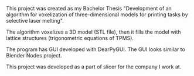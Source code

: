This project was created as my Bachelor Thesis "Development of an algorithm for voxelization of three-dimensional models for printing tasks by selective laser melting". 

The algorithm voxelizes a 3D model (STL file), then it fills the model with lattice structures (trigonometric equations of TPMS).



The program has GUI developed with DearPyGUI. The GUI looks similar to Blender Nodes project. 



This project was developed as a part of slicer for the company I work at.
